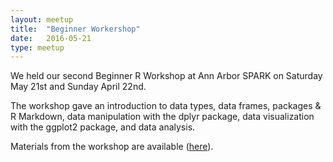 ```yaml
---
layout: meetup
title:  "Beginner Workershop"
date:   2016-05-21
type: meetup
---
```


We held our second Beginner R Workshop at Ann Arbor SPARK on Saturday May 21st and Sunday April 22nd.

The workshop gave an introduction to data types, data frames, packages & R Markdown, data manipulation with the dplyr package, data visualization with the ggplot2 package, and data analysis.

Materials from the workshop are available ([here](http://annarborrusergroup.github.io/AARUG-R-workshop/)).
